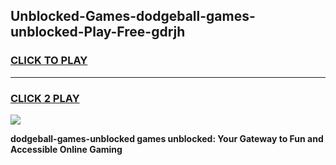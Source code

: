 
## Unblocked-Games-dodgeball-games-unblocked-Play-Free-gdrjh
<h3>
<a href="https://premium76.site?title=dodgeball-games-unblocked&ref=09A">CLICK TO PLAY</a></h3>
<hr>

<h3>
<a href="https://premium76.site?title=dodgeball-games-unblocked&ref=09A">CLICK 2 PLAY</a>
  
</h3>

<a href="https://premium76.site?title=dodgeball-games-unblocked&ref=09A"><img src="https://clearcache.store/games.png"></a>


**dodgeball-games-unblocked games unblocked: Your Gateway to Fun and Accessible Online Gaming**
